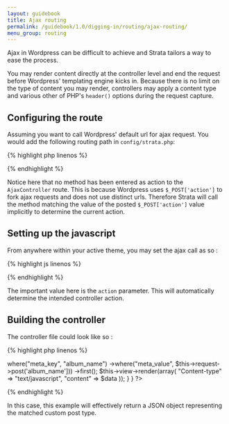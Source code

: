 ```yaml
---
layout: guidebook
title: Ajax routing
permalink: /guidebook/1.0/digging-in/routing/ajax-routing/
menu_group: routing
---
```



Ajax in Wordpress can be difficult to achieve and Strata tailors a way to ease the process.

You may render content directly at the controller level and end the request before Wordpress' templating engine kicks in. Because there is no limit on the type of content you may render, controllers may apply a content type and various other of PHP's `header()` options during the request capture.

## Configuring the route

Assuming you want to call Wordpress' default url for ajax request. You would add the following routing path in `config/strata.php`:

{% highlight php linenos %}
<?php
    array('POST', '/wp/wp-admin/admin-ajax.php', 'AjaxController'),
?>
{% endhighlight %}

Notice here that no method has been entered as action to the `AjaxController` route. This is because Wordpress uses `$_POST['action']` to fork ajax requests and does not use distinct urls. Therefore Strata will call the method matching the value of the posted `$_POST['action']` value implicitly to determine the current action.

## Setting up the javascript

From anywhere within your active theme, you may set the ajax call as so :

{% highlight js linenos %}
<script>
    $.ajax({
        url: <?php echo admin_url('admin-ajax.php'); ?>,
        method: 'POST',
        data: {
            action: 'songs',
            security: wp_create_nonce('salt'),
            album_name: $('input[name=album_name]').val()
        }
    }).done(function(data){
       console.log(data);
    });
</script>
{% endhighlight %}

The important value here is the `action` parameter. This will automatically determine the intended controller action.

## Building the controller

The controller file could look like so :

{% highlight php linenos %}
<?php
namespace App\Controller;

use App\Model\Song;

class AjaxController extends AppController {

    public function songs()
    {
        $data = Song::repo()
            ->where("meta_key", "album_name")
            ->where("meta_value", $this->request->post('album_name']))
            ->first();

        $this->view->render(array(
            "Content-type" => "text/javascript",
            "content" => $data
        ));
    }
}
?>
{% endhighlight %}

In this case, this example will effectively return a JSON object representing the matched custom post type.
